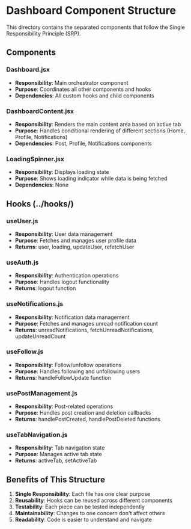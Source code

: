 # Dashboard Component Structure

This directory contains the separated components that follow the Single Responsibility Principle (SRP).

## Components

### Dashboard.jsx
- **Responsibility**: Main orchestrator component
- **Purpose**: Coordinates all other components and hooks
- **Dependencies**: All custom hooks and child components

### DashboardContent.jsx
- **Responsibility**: Renders the main content area based on active tab
- **Purpose**: Handles conditional rendering of different sections (Home, Profile, Notifications)
- **Dependencies**: Post, Profile, Notifications components

### LoadingSpinner.jsx
- **Responsibility**: Displays loading state
- **Purpose**: Shows loading indicator while data is being fetched
- **Dependencies**: None

## Hooks (../hooks/)

### useUser.js
- **Responsibility**: User data management
- **Purpose**: Fetches and manages user profile data
- **Returns**: user, loading, updateUser, refetchUser

### useAuth.js
- **Responsibility**: Authentication operations
- **Purpose**: Handles logout functionality
- **Returns**: logout function

### useNotifications.js
- **Responsibility**: Notification data management
- **Purpose**: Fetches and manages unread notification count
- **Returns**: unreadNotifications, fetchUnreadNotifications, updateUnreadCount

### useFollow.js
- **Responsibility**: Follow/unfollow operations
- **Purpose**: Handles following and unfollowing users
- **Returns**: handleFollowUpdate function

### usePostManagement.js
- **Responsibility**: Post-related operations
- **Purpose**: Handles post creation and deletion callbacks
- **Returns**: handlePostCreated, handlePostDeleted functions

### useTabNavigation.js
- **Responsibility**: Tab navigation state
- **Purpose**: Manages active tab state
- **Returns**: activeTab, setActiveTab

## Benefits of This Structure

1. **Single Responsibility**: Each file has one clear purpose
2. **Reusability**: Hooks can be reused across different components
3. **Testability**: Each piece can be tested independently
4. **Maintainability**: Changes to one concern don't affect others
5. **Readability**: Code is easier to understand and navigate









